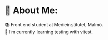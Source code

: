 # 💫 About Me:
📚 Front end student at Medieinstitutet, Malmö.<br>🌱 I’m currently learning testing with vitest.<br>

<!-- Proudly created with GPRM ( https://gprm.itsvg.in ) -->
